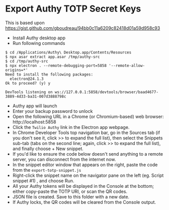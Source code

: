 # Export Authy TOTP Secret Keys

This is based upon https://gist.github.com/gboudreau/94bb0c11a6209c82418d01a59d958c93

* Install Authy desktop app
* Run following commands

```
$ cd /Applications/Authy\ Desktop.app/Contents/Resources
$ npx asar extract app.asar /tmp/authy-src
$ cd /tmp/authy-src
$ npx electron . --remote-debugging-port=5858 '--remote-allow-origins=*'
Need to install the following packages:
  electron@24.1.3
Ok to proceed? (y) y

DevTools listening on ws://127.0.0.1:5858/devtools/browser/baad4677-3889-4d33-ba31-007d3888798c
```

* Authy app will launch 
* Enter your backup password to unlock
* Open the following URL in a Chrome (or Chromium-based) web browser: http://localhost:5858
* Click the `Twilio Authy` link in the Electron app webpage.
* In Chrome Developer Tools top navigation bar, go in the Sources tab (if you don't see it, click >> to expand the full list), then select the Snippets sub-tab (tabs on the second line; again, click >> to expand the full list), and finally choose + New snippet.
* If you'd like to ensure the code below doesn't send anything to a remote server, you can disconnect from the internet now.
* In the snippet editor window that appears on the right, paste the code from the `export-totp-snippet.js`
* Right-click the snippet name on the navigator pane on the left (eg. Script snippet #1) , and choose Run.
* All your Authy tokens will be displayed in the Console at the bottom; either copy-paste the TOTP URI, or scan the QR codes.
* JSON file is created. Save to this folder with a new date.
* If Authy locks, the QR codes will be cleared from the Console output.
